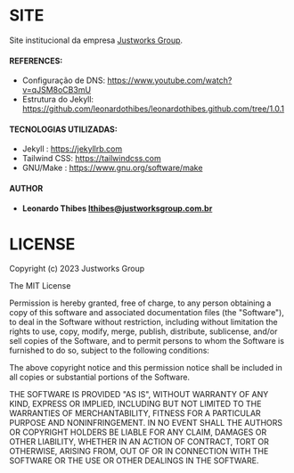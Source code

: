 SITE
====

Site institucional da empresa [Justworks Group](http://justworksgroup.com.br).

#### REFERENCES:

 * Configuração de DNS: https://www.youtube.com/watch?v=qJSM8oCB3mU
 * Estrutura do Jekyll: https://github.com/leonardothibes/leonardothibes.github.com/tree/1.0.1

#### TECNOLOGIAS UTILIZADAS:

 * Jekyll      : https://jekyllrb.com
 * Tailwind CSS: https://tailwindcss.com
 * GNU/Make    : https://www.gnu.org/software/make

#### AUTHOR

 * **Leonardo Thibes <lthibes@justworksgroup.com.br>**

LICENSE
=======

Copyright (c) 2023 Justworks Group

The MIT License

Permission is hereby granted, free of charge, to any person obtaining a copy of
this software and associated documentation files (the "Software"), to deal in
the Software without restriction, including without limitation the rights to
use, copy, modify, merge, publish, distribute, sublicense, and/or sell copies of
the Software, and to permit persons to whom the Software is furnished to do so,
subject to the following conditions:

The above copyright notice and this permission notice shall be included in all
copies or substantial portions of the Software.

THE SOFTWARE IS PROVIDED "AS IS", WITHOUT WARRANTY OF ANY KIND, EXPRESS OR
IMPLIED, INCLUDING BUT NOT LIMITED TO THE WARRANTIES OF MERCHANTABILITY, FITNESS
FOR A PARTICULAR PURPOSE AND NONINFRINGEMENT. IN NO EVENT SHALL THE AUTHORS OR
COPYRIGHT HOLDERS BE LIABLE FOR ANY CLAIM, DAMAGES OR OTHER LIABILITY, WHETHER
IN AN ACTION OF CONTRACT, TORT OR OTHERWISE, ARISING FROM, OUT OF OR IN
CONNECTION WITH THE SOFTWARE OR THE USE OR OTHER DEALINGS IN THE SOFTWARE.
